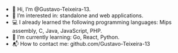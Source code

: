 - 👋 Hi, I’m @Gustavo-Teixeira-13.
- 👀 I’m interested in: standalone and web applications.
- 💻 I already learned the following programming languages: Mips assembly, C, Java, JavaScript, PHP.
- 🌱 I’m currently learning: Go, React, Python.
- 📬 How to contact me: github.com/Gustavo-Teixeira-13

<!---
- 💞️ I’m looking to collaborate on ...
- 📫 How to reach me ...
--->

<!---
Gustavo-Teixeira-13/Gustavo-Teixeira-13 is a ✨ special ✨ repository because its `README.md` (this file) appears on your GitHub profile.
You can click the Preview link to take a look at your changes.
--->
